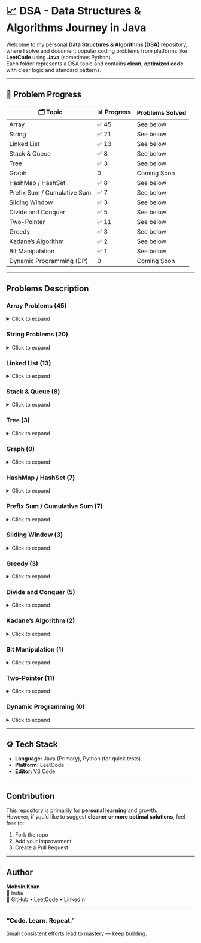 # 📈 DSA -   Data Structures & Algorithms Journey in Java  

Welcome to my personal **Data Structures & Algorithms (DSA)** repository, where I solve and document popular coding problems from platforms like **LeetCode** using **Java** (sometimes Python).  
Each folder represents a DSA topic and contains **clean, optimized code** with clear logic and standard patterns.  


---
## 🧩 Problem Progress

| 🗂️ Topic | 📊 Progress | Problems Solved |
|-----------|------------|----------------|
| Array | ✅ 45 | See below |
| String | ✅ 21 | See below |
| Linked List | ✅ 13 | See below |
| Stack & Queue |  ✅ 8 | See below |
| Tree | ✅ 3 | See below |
| Graph |  0 | Coming Soon |
| HashMap / HashSet | ✅ 8 | See below |
| Prefix Sum / Cumulative Sum | ✅ 7 | See below |
| Sliding Window | ✅ 3 | See below |
| Divide and Conquer | ✅ 5 | See below |
| Two-Pointer | ✅ 11 | See below |
| Greedy | ✅ 3 | See below |
| Kadane’s Algorithm | ✅ 2 | See below |
| Bit Manipulation | ✅ 1 | See below |
| Dynamic Programming (DP) |  0 | Coming Soon |




---

##  Problems Description

### **Array Problems (45)**
<details>
<summary>Click to expand</summary>

1. Two Sum  
2. Two Sum II  
3. Remove Duplicates  
4. Remove Element  
5. Squares of a Sorted Array  
6. Container With Most Water  
7. Find Duplicate  
8. Find Peak Element  
9. Search Insert Position  
10. Maximum Subarray  
11. Maximum Product Subarray  
12. Binary Search  
13. Find First and Last Position  
14. Search in Rotated Array  
15. Kth Largest Element  
16. Find Pivot Index  
17. Product of Array Except Self  
18. Find Middle Index  
19. Find Highest Altitude  
20. Range Sum Query  
21. Contains Duplicate  
22. Majority Element  
23. Unique Number of Occurrences  
24. Best Time to Buy and Sell Stock  
25. Best Time to Buy and Sell Stock II  
26. Check if Array is Sorted and Rotated  
27. Concatenation of Array  
28. Intersection of Two Arrays  
29. Intersection of Two Arrays II  
30. Longest Consecutive Sequence  
31. Max 69 Number  
32. Maximum Average Subarray  
33. Minimum Size Subarray Sum  
34. Missing Number  
35. Palindrome Number  
36. Running Sum  
37. Single Number  
38. Subarray Sum Equals K  
39. Find Duplicate Number in an Array  
40. Rotate Array  
41. Move Zeros  
42. Maximum Product of Three Numbers  
43. Trapping Rain Water  

</details>


### **String Problems (20)**
<details>
<summary>Click to expand</summary>

1. Reverse String  
2. Reverse String II  
3. Reverse Only Letters  
4. Reverse Vowels  
5. Roman to Integer  
6. Valid Parentheses  
7. Valid Palindrome  
8. Valid Anagram  
9. Find the Index of the First Occurrence in a String  
10. Is Subsequence  
11. Check If Two String Arrays are Equivalent  
12. Longest Substring Without Repeating Characters  
13. Longest Common Prefix  
14. First Unique Character in a String  
15. Find the Difference  
16. To Lower Case  
17. FizzBuzz  
18. Find Words Containing Character  
19. Rotate String
20. Group Anagrams

</details>

### **Linked List (13)**
<details>
<summary>Click to expand</summary>
  
1a. reverse a Linked list Iterative appraoch
1b. reverse a Linked list Recursive appraoch
2. middle of the linkedlist
3a. merge two sorted linkedlist Recursive approach
3b. merge two sorted linkedlist Iterative approach
4. Delete a node from a LL
5. Intersection of Two Linked Lists
6. Delete middle  node of a linkedlist
7. Remove duplicate from a sorted list
8. Remove Nth Node From End of List
9. Linked list Cycle
10. palindromic Linked list
11. Add Two Numbers
12. Remove Duplicates from sorted list II
13. Flatten a Multilevel Doubly Linked List


   
</details>


### **Stack & Queue (8)**
<details>
<summary>Click to expand</summary>
1. Clear Digits
2. Longest Valid Parentheses
3. Valid Paranthesis
4. Remove Duplicate Letters
5. Implement Queue using Stacks
6. Implement Stack using Queues
7. Time Needed to Buy Tickets
8. Baseball Game
</details>


### **Tree (3)**
<details>
<summary>Click to expand</summary>
1. Binary Tree Inorder Traversal
2. Convert Sorted Array to Binary Search Tree
3. SameTree
  
</details>



### **Graph (0)**
<details>
<summary>Click to expand</summary>
Coming Soon  
</details>



### **HashMap / HashSet (7)**
<details>
<summary>Click to expand</summary>

1. Contains Duplicate  
2. Majority Element  
3. Unique Number of Occurrences  
4. Longest Consecutive Sequence  
5. Intersection of Two Arrays  
6. Intersection of Two Arrays II  
7. Find Duplicate
8. Group anagrams
</details>


### **Prefix Sum / Cumulative Sum (7)**
<details>
<summary>Click to expand</summary>

1. Running Sum  
2. Find Pivot Index  
3. Product of Array Except Self  
4. Find Middle Index  
5. Find Highest Altitude  
6. Range Sum Query  

</details>


### **Sliding Window (3)**
<details>
<summary>Click to expand</summary>

1. Minimum Size Subarray Sum  
2. Maximum Average Subarray  
3. Longest Substring Without Repeating Characters  

</details>


### **Greedy (3)**
<details>
<summary>Click to expand</summary>

1. Maximum 69 Number  
2. Best Time to Buy and Sell Stock  
3. Best Time to Buy and Sell Stock II  

</details>



### **Divide and Conquer (5)**
<details>
<summary>Click to expand</summary>

1. Binary Search  
2. Find First and Last Position  
3. Search in Rotated Array  
4. Kth Largest Element  
5. Convert Sorted Array to Binary Search Tree
</details>



### **Kadane’s Algorithm (2)**
<details>
<summary>Click to expand</summary>

1. Maximum Subarray  
2. Maximum Product Subarray  

</details>



### **Bit Manipulation (1)**
<details>
<summary>Click to expand</summary>

1. Single Number  

</details>



### **Two-Pointer (11)**
<details>
<summary>Click to expand</summary>

1. Container With Most Water  
2. Find Peak Element  
3. Find Duplicate Number  
4. Move Zeros  
5. Remove Element  
6. Remove Duplicate  
7. Search Insert Position  
8. Squares of Sorted Array  
9. Two Sum II  
10. Valid Palindrome  
11. Trapping Rain Water
12. middle of the linked list

</details>



### **Dynamic Programming (0)**
<details>
<summary>Click to expand</summary>
Coming Soon  
</details>





---

## ⚙️ Tech Stack

- **Language:** Java (Primary), Python (for quick tests)   
- **Platform:** LeetCode  
- **Editor:** VS Code  

---

##  Contribution

This repository is primarily for **personal learning** and growth.  
However, if you’d like to suggest **cleaner or more optimal solutions**, feel free to:  
1. Fork the repo  
2. Add your improvement  
3. Create a Pull Request  

---

##  Author

**Mohsin Khan**  
📍  India  
🔗 [GitHub](https://github.com/mohsinkhan85090) • [LeetCode](https://leetcode.com/u/mohsin85090) • [LinkedIn](https://linkedin.com/in/mohsin-khan-aiml)

---

### “Code. Learn. Repeat.”  
Small consistent efforts lead to mastery — keep building.  
